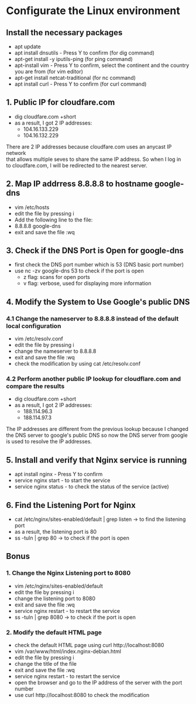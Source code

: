 # Configurate the Linux environment

## Install the necessary packages

- apt update
- apt install dnsutils - Press Y to confirm (for dig command)
- apt-get install -y iputils-ping (for ping command)
- apt-install vim - Press Y to confirm, select the continent and the country you are from (for vim editor)
- apt-get install netcat-traditional (for nc command)
- apt install curl - Press Y to confirm (for curl command)

## 1. Public IP for cloudfare.com

- dig cloudfare.com +short
- as a result, I got 2 IP addresses:
  - 104.16.133.229
  - 104.16.132.229

There are 2 IP addresses because cloudfare.com uses an anycast IP network\
that allows multiple seves to share the same IP address. So when I log in\
to cloudfare.com, I will be redirected to the nearest server.

## 2. Map IP addrress 8.8.8.8 to hostname google-dns

- vim /etc/hosts
- edit the file by pressing i
- Add the following line to the file:
- 8.8.8.8     google-dns
- exit and save the file :wq

## 3. Check if the DNS Port is Open for google-dns

- first check the DNS port number which is 53 (DNS basic port number)
- use nc -zv google-dns 53 to check if the port is open
  - z flag: scans for open ports
  - v flag: verbose, used for displaying more information

## 4. Modify the System to Use Google's public DNS

### 4.1 Change the nameserver to 8.8.8.8 instead of the default local configuration

- vim /etc/resolv.conf
- edit the file by pressing i
- change the nameserver to 8.8.8.8
- exit and save the file :wq
- check the modification by using cat /etc/resolv.conf

### 4.2 Perform another public IP lookup for cloudflare.com and compare the results

- dig cloudfare.com +short
- as a result, I got 2 IP addresses:
  - 188.114.96.3
  - 188.114.97.3

The IP addresses are different from the previous lookup because I changed\
the DNS server to google's public DNS so now the DNS server from google\
is used to resolve the IP addresses.

## 5. Install and verify that Nginx service is running 

- apt install nginx - Press Y to confirm
- service nginx start - to start the service
- service nginx status - to check the status of the service (active)

## 6. Find the Listening Port for Nginx

- cat /etc/nginx/sites-enabled/default | grep listen -> to find the listening port
- as a result, the listening port is 80
- ss -tuln | grep 80 -> to check if the port is open

## Bonus

### 1. Change the Nginx Listening port to 8080

- vim /etc/nginx/sites-enabled/default
- edit the file by pressing i
- change the listening port to 8080
- exit and save the file :wq
- service nginx restart - to restart the service
- ss -tuln | grep 8080 -> to check if the port is open

### 2. Modify the default HTML page

- check the default HTML page using curl http://localhost:8080
- vim /var/www/html/index.nginx-debian.html
- edit the file by pressing i
- change the title of the file
- exit and save the file :wq
- service nginx restart - to restart the service
- open the browser and go to the IP address of the server with the port number
- use curl http://localhost:8080 to check the modification

